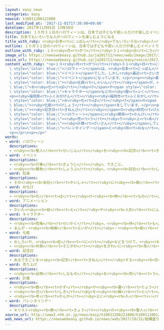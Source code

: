 ```yaml
---
layout: easy_news
categories: easy
newsid: k10011206121000
last_modified_at: '2017-11-01T17:30:00+09:00'
datetime: 2017年11月01日 17時30分
description: １０月３１日のハロウィーンは、日本では子どもや若い人だけが楽しむイベントでした。
title: 日本でもいろいろな人がハロウィーンを楽しむようになる
title_with_ruby: <ruby>日本<rt>にっぽん</rt></ruby>でもいろいろな<ruby>人<rt>ひと</rt></ruby>がハロウィーンを<ruby>楽<rt>たの</rt></ruby>しむようになる
outline: １０月３１日のハロウィーンは、日本では子どもや若い人だけが楽しむイベントでした。
outline_with_ruby: １０<ruby>月<rt>がつ</rt></ruby>３１<ruby>日<rt>にち</rt></ruby>のハロウィーンは、<ruby>日本<rt>にっぽん</rt></ruby>では<ruby>子<rt>こ</rt></ruby>どもや<ruby>若<rt>わか</rt></ruby>い<ruby>人<rt>ひと</rt></ruby>だけが<ruby>楽<rt>たの</rt></ruby>しむイベントでした。
image_url: https://newswebeasy.github.io/ja201711/news/web/image/2017/10/31/K10011206121_1710311903_1710311918_01_02.jpg
voice_url: https://newswebeasy.github.io/ja201711/news/easy/voice/2017/11/01/k10011206121000.mp3
content_with_ruby: "<p>１０<ruby>月<rt>がつ</rt></ruby>３１<ruby>日<rt>にち</rt></ruby>の<span\
  \ style=\"color: blue;\">ハロウィーン</span>は、<ruby>日本<rt>にっぽん</rt></ruby>では<ruby>子<rt>こ</rt></ruby>どもや<ruby>若<rt>わか</rt></ruby>い<ruby>人<rt>ひと</rt></ruby>だけが<ruby>楽<rt>たの</rt></ruby>しむ<span\
  \ style=\"color: blue;\">イベント</span>でした。しかし<ruby>最近<rt>さいきん</rt></ruby>は、いろいろな<ruby>人<rt>ひと</rt></ruby>が<ruby>毎年<rt>まいとし</rt></ruby><ruby>秋<rt>あき</rt></ruby>に<ruby>楽<rt>たの</rt></ruby>しむ<span\
  \ style=\"color: blue;\">イベント</span>になっています。</p>\n<p><ruby>東京都<rt>とうきょうと</rt></ruby>の<ruby>銀座<rt>ぎんざ</rt></ruby>にある<ruby>会社<rt>かいしゃ</rt></ruby>では３１<ruby>日<rt>にち</rt></ruby>、５０<ruby>人<rt>にん</rt></ruby>ぐらいの<span\
  \ style=\"color: blue;\"><ruby>社員<rt>しゃいん</rt></ruby></span>が、<span style=\"color:\
  \ blue;\">お<ruby>化<rt>ば</rt></ruby>け</span>や<span style=\"color: blue;\">アニメ</span>の<span\
  \ style=\"color: blue;\">キャラクター</span>などの<ruby>服<rt>ふく</rt></ruby>を<ruby>着<rt>き</rt></ruby>て<ruby>仕事<rt>しごと</rt></ruby>をしました。</p>\n\
  <p><ruby>福岡県<rt>ふくおかけん</rt></ruby><ruby>福岡市<rt>ふくおかし</rt></ruby>にあるタクシーの<ruby>会社<rt>かいしゃ</rt></ruby>は「ハロウィーンタクシー」という<ruby>特別<rt>とくべつ</rt></ruby>なタクシーを<ruby>運転<rt>うんてん</rt></ruby>しました。<ruby>運転手<rt>うんてんしゅ</rt></ruby>は<span\
  \ style=\"color: blue;\">お<ruby>化<rt>ば</rt></ruby>け</span>の<span style=\"color:\
  \ blue;\"><ruby>化粧<rt>けしょう</rt></ruby></span>をしています。</p>\n<p><span style=\"color:\
  \ blue;\"><ruby>記念日<rt>きねんび</rt></ruby></span>の<ruby>研究<rt>けんきゅう</rt></ruby>などをしている<ruby>日本記念日協会<rt>にほんきねんびきょうかい</rt></ruby>は、<span\
  \ style=\"color: blue;\">ハロウィーン</span>に<ruby>関係<rt>かんけい</rt></ruby>がある<ruby>品物<rt>しなもの</rt></ruby>やレストランなどの<span\
  \ style=\"color: blue;\"><ruby>売<rt>う</rt></ruby>り<ruby>上<rt>あ</rt></ruby>げ</span>がどのくらいになるか<span\
  \ style=\"color: blue;\"><ruby>計算<rt>けいさん</rt></ruby></span>しています。<ruby>今年<rt>ことし</rt></ruby>は、<span\
  \ style=\"color: blue;\">バレンタインデー</span>と<ruby>同<rt>おな</rt></ruby>じぐらいの１３０５<ruby>億<rt>おく</rt></ruby><ruby>円<rt>えん</rt></ruby>で、<ruby>母<rt>はは</rt></ruby>の<ruby>日<rt>ひ</rt></ruby>の１１３５<ruby>億<rt>おく</rt></ruby><ruby>円<rt>えん</rt></ruby>より<ruby>多<rt>おお</rt></ruby>くなると<ruby>言<rt>い</rt></ruby>っています。</p>\n\
  <p></p>\n<p></p>"
words:
- word: ハロウィーン
  descriptions:
  - <ruby><rb>聖人</rb><rt>せいじん</rt></ruby>を<ruby><rb>記念</rb><rt>きねん</rt></ruby>するキリスト<ruby><rb>教</rb><rt>きょう</rt></ruby>の<ruby><rb>行事</rb><rt>ぎょうじ</rt></ruby>（<ruby><rb>十一月</rb><rt>じゅういちがつ</rt></ruby><ruby><rb>一日</rb><rt>ついたち</rt></ruby>）の<ruby><rb>前夜祭</rb><rt>ぜんやさい</rt></ruby>。アメリカなどではカボチャをくりぬいてかざったり、<ruby><rb>子</rb><rt>こ</rt></ruby>どもたちが<ruby><rb>仮装</rb><rt>かそう</rt></ruby>して<ruby><rb>家々</rb><rt>いえいえ</rt></ruby>を<ruby><rb>回</rb><rt>まわ</rt></ruby>ったりする。
- word: イベント
  descriptions:
  - <ruby><rb>行事</rb><rt>ぎょうじ</rt></ruby>。できごと。
  - <ruby><rb>勝負</rb><rt>しょうぶ</rt></ruby>。<ruby><rb>試合</rb><rt>しあい</rt></ruby>。
- word: 社員
  descriptions:
  - その<ruby><rb>会社</rb><rt>かいしゃ</rt></ruby>に<ruby><rb>勤</rb><rt>つと</rt></ruby>めている<ruby><rb>人</rb><rt>ひと</rt></ruby>。<ruby><rb>会社員</rb><rt>かいしゃいん</rt></ruby>。
- word: お化け
  descriptions:
  - <ruby><rb>化</rb><rt>ば</rt></ruby>け<ruby><rb>物</rb><rt>もの</rt></ruby>。ゆうれい。
- word: アニメーション
  descriptions:
  - かいた<ruby><rb>絵</rb><rt>え</rt></ruby>や<ruby><rb>人形</rb><rt>にんぎょう</rt></ruby>を、<ruby><rb>動</rb><rt>うご</rt></ruby>きに<ruby><rb>従</rb><rt>したが</rt></ruby>って<ruby><rb>一</rb><rt>ひと</rt></ruby>こま<ruby><rb>一</rb><rt>ひと</rt></ruby>こま<ruby><rb>撮影</rb><rt>さつえい</rt></ruby>し、それを<ruby><rb>映</rb><rt>うつ</rt></ruby>して<ruby><rb>実際</rb><rt>じっさい</rt></ruby>に<ruby><rb>動</rb><rt>うご</rt></ruby>いているように<ruby><rb>見</rb><rt>み</rt></ruby>せる<ruby><rb>映画</rb><rt>えいが</rt></ruby>。<ruby><rb>動画</rb><rt>どうが</rt></ruby>。アニメ。
- word: キャラクター
  descriptions:
  - <ruby><rb>性格</rb><rt>せいかく</rt></ruby>。<ruby><rb>持</rb><rt>も</rt></ruby>ち<ruby><rb>味</rb><rt>あじ</rt></ruby>。
  - まんが・<ruby><rb>映画</rb><rt>えいが</rt></ruby>・<ruby><rb>劇</rb><rt>げき</rt></ruby>などに<ruby><rb>出</rb><rt>で</rt></ruby>てくる<ruby><rb>人物</rb><rt>じんぶつ</rt></ruby>や<ruby><rb>動物</rb><rt>どうぶつ</rt></ruby>。
- word: 化粧
  descriptions:
  - おしろいや、<ruby><rb>紅</rb><rt>べに</rt></ruby>などをつけて、<ruby><rb>顔</rb><rt>かお</rt></ruby>をきれいに<ruby><rb>見</rb><rt>み</rt></ruby>せること。
  - <ruby><rb>外側</rb><rt>そとがわ</rt></ruby>をきれいに<ruby><rb>見</rb><rt>み</rt></ruby>せること。
- word: 記念日
  descriptions:
  - あるできごとを<ruby><rb>記念</rb><rt>きねん</rt></ruby>する<ruby><rb>日</rb><rt>ひ</rt></ruby>。
- word: 売り上げ
  descriptions:
  - <ruby><rb>品物</rb><rt>しなもの</rt></ruby>を<ruby><rb>売</rb><rt>う</rt></ruby>って<ruby><rb>得</rb><rt>え</rt></ruby>たお<ruby><rb>金</rb><rt>かね</rt></ruby>。
- word: 計算
  descriptions:
  - <ruby><rb>数</rb><rt>かず</rt></ruby>や<ruby><rb>量</rb><rt>りょう</rt></ruby>を<ruby><rb>数</rb><rt>かぞ</rt></ruby>えること。
  - <ruby><rb>式</rb><rt>しき</rt></ruby>を<ruby><rb>解</rb><rt>と</rt></ruby>いて、<ruby><rb>答</rb><rt>こた</rt></ruby>えを<ruby><rb>出</rb><rt>だ</rt></ruby>すこと。
  - <ruby><rb>考</rb><rt>かんが</rt></ruby>えに<ruby><rb>入</rb><rt>い</rt></ruby>れておくこと。
- word: バレンタインデー
  descriptions:
  - キリスト<ruby><rb>教</rb><rt>きょう</rt></ruby>の<ruby><rb>聖人</rb><rt>せいじん</rt></ruby>バレンタインを<ruby><rb>記念</rb><rt>きねん</rt></ruby>する<ruby><rb>日</rb><rt>ひ</rt></ruby>。<ruby><rb>二月</rb><rt>にがつ</rt></ruby><ruby><rb>十四日</rb><rt>じゅうよっか</rt></ruby>。<ruby><rb>日本</rb><rt>にっぽん</rt></ruby>では<ruby><rb>女性</rb><rt>じょせい</rt></ruby>から<ruby><rb>男性</rb><rt>だんせい</rt></ruby>へ、チョコレートなどのプレゼントをおくる<ruby><rb>習慣</rb><rt>しゅうかん</rt></ruby>がある。
source_url: http://www3.nhk.or.jp/news/easy/k10011206121000/k10011206121000.html
web_news_url: https://newswebeasy.github.io/news/web/2017/10/31/結構盛り上がってますハロウィーン
...
```

